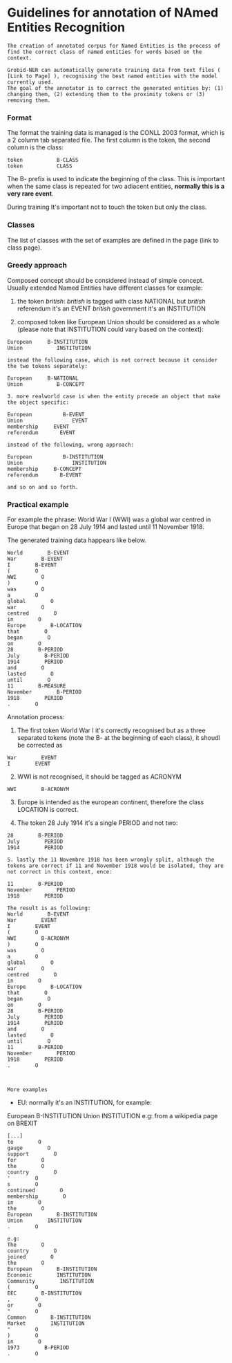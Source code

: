 # Guidelines for annotation of NAmed Entities Recognition
    
    The creation of annotated corpus for Named Entities is the process of find the correct class of named entities for words based on the context. 
    
    Grobid-NER can automatically generate training data from text files ( [Link to Page] ), recognising the best named entities with the model currently used. 
    The goal of the annotator is to correct the generated entities by: (1) changing them, (2) extending them to the proximity tokens or (3) removing them.
    
### Format 
        
The format the training data is managed is the CONLL 2003 format, which is a 2 column tab separated file. 
The first column is the token, the second column is the class:
```
token           B-CLASS
token           CLASS
```

The B- prefix is used to indicate the beginning of the class. This is important when the same class is repeated for two adiacent entities, **normally this is a very rare event**. 

During training It's important not to touch the token but only the class.    

### Classes
The list of classes with the set of examples are defined in the page (link to class page). 
    
### Greedy approach

Composed concept should be considered instead of simple concept. Usually extended Named Entities have different classes for example: 

  1. the token _british_: 
    _british_ is tagged with class NATIONAL
  but 
    _british_ referendum it's an EVENT
    _british_ government it's an INSTITUTION

  2. composed token like European Union should be considered as a whole (please note that INSTITUTION could vary based on the context): 

    European     B-INSTITUTION
    Union           INSTITUTION 
    
    instead the following case, which is not correct because it consider the two tokens separately: 

    European     B-NATIONAL
    Union           B-CONCEPT 

    3. more realworld case is when the entity precede an object that make the object specific: 

    European          B-EVENT
    Union                EVENT
    membership     EVENT
    referendum       EVENT

    instead of the following, wrong approach: 

    European          B-INSTITUTION
    Union                INSTITUTION
    membership     B-CONCEPT
    referendum       B-EVENT

    and so on and so forth. 



### Practical example

For example the phrase: World War I (WWI) was a global war centred in Europe that began on 28 July 1914 and lasted until 11 November 1918. 

The generated training data happears like below.  

```
World        B-EVENT
War        B-EVENT
I        B-EVENT
(        O
WWI        O
)        O
was        O
a        O
global        O
war        O
centred        O
in        O
Europe        B-LOCATION
that        O
began        O
on        O
28        B-PERIOD
July        B-PERIOD
1914        PERIOD
and        O
lasted        O
until        O
11        B-MEASURE
November        B-PERIOD
1918        PERIOD
.        O
```    
    
Annotation process: 

1. The first token World War I it's correctly recognised but as a three separated tokens (note the B- at the beginning of each class), it shoudl be corrected as 
        
```World        B-EVENT
War        EVENT
I        EVENT
```

2. WWI is not recognised, it should be tagged as ACRONYM
```
WWI        B-ACRONYM
```

3. Europe is intended as the european continent, therefore the class LOCATION is correct. 

4. The token 28 July 1914 it's a single PERIOD and not two:
```
28        B-PERIOD
July        PERIOD
1914        PERIOD
```

    5. lastly the 11 Novembre 1918 has been wrongly split, although the tokens are correct if 11 and November 1918 would be isolated, they are not correct in this context, ence: 

    11        B-PERIOD
    November        PERIOD
    1918        PERIOD

    The result is as following: 
    World        B-EVENT
    War        EVENT
    I        EVENT
    (        O
    WWI        B-ACRONYM
    )        O
    was        O
    a        O
    global        O
    war        O
    centred        O
    in        O
    Europe        B-LOCATION
    that        O
    began        O
    on        O
    28        B-PERIOD
    July        PERIOD
    1914        PERIOD
    and        O
    lasted        O
    until        O
    11        B-PERIOD
    November        PERIOD
    1918        PERIOD
    .        O
    
    
    
    More examples 

- EU: normally it's an INSTITUTION, for example: 
        
European        B-INSTITUTION
Union        INSTITUTION
    e.g: from a wikipedia page on BREXIT

    [...]    
    to        O
    gauge        O
    support        O
    for        O
    the        O
    country        O
    '        O
    s        O
    continued        O
    membership        O
    in        O
    the        O
    European        B-INSTITUTION
    Union        INSTITUTION
    .        O

    e.g: 
    The        O
    country        O
    joined        O
    the        O
    European        B-INSTITUTION
    Economic        INSTITUTION
    Community        INSTITUTION
    (        O
    EEC        B-INSTITUTION
    ,        O
    or        O
    "        O
    Common        B-INSTITUTION
    Market        INSTITUTION
    "        O
    )        O
    in        O
    1973        B-PERIOD
    .        O


